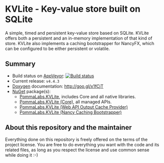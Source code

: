 KVLite - Key-value store built on SQLite
========================================

A simple, timed and persistent key-value store based on SQLite. KVLite offers both a persistent and an in-memory implementation of that kind of store. KVLite also implements a caching bootstrapper for NancyFX, which can be configured to be either persistent or volatile.

## Summary ##

* Build status on [AppVeyor](https://ci.appveyor.com): [![Build status](https://ci.appveyor.com/api/projects/status/362eo5bmrbtjp203)](https://ci.appveyor.com/project/pomma89/kvlite)
* Current release: `v4.4.3`
* [Doxygen](http://www.stack.nl/~dimitri/doxygen/index.html) documentation: http://goo.gl/x1fCjT
* [NuGet](https://www.nuget.org) package(s):
    + [PommaLabs.KVLite](https://www.nuget.org/packages/PommaLabs.KVLite/), includes Core and all native libraries.
    + [PommaLabs.KVLite (Core)](https://www.nuget.org/packages/PommaLabs.KVLite.Core/), all managed APIs.
    + [PommaLabs.KVLite (Web API Output Cache Provider)](https://www.nuget.org/packages/PommaLabs.KVLite.WebApi/)
    + [PommaLabs.KVLite (Nancy Caching Bootstrapper)](https://www.nuget.org/packages/PommaLabs.KVLite.Nancy/)

## About this repository and the maintainer ##

Everything done on this repository is freely offered on the terms of the project license. You are free to do everything you want with the code and its related files, as long as you respect the license and use common sense while doing it :-)